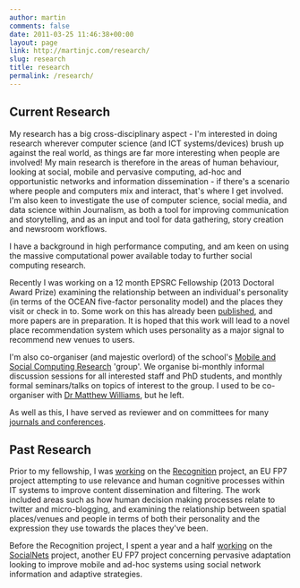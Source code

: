 ```yaml
---
author: martin
comments: false
date: 2011-03-25 11:46:38+00:00
layout: page
link: http://martinjc.com/research/
slug: research
title: research
permalink: /research/
---
```


## Current Research



My research has a big cross-disciplinary aspect - I'm interested in doing research wherever computer science (and ICT systems/devices) brush up against the real world, as things are far more interesting when people are involved! My main research is therefore in the areas of human behaviour, looking at social, mobile and pervasive computing, ad-hoc and opportunistic networks and information dissemination - if there's a scenario where people and computers mix and interact, that's where I get involved. I'm also keen to investigate the use of computer science, social media, and data science within Journalism, as both a tool for improving communication and storytelling, and as an input and tool for data gathering, story creation and newsroom workflows.

I have a background in high performance computing, and am keen on using the massive computational power available today to further social computing research.

Recently I was working on a 12 month EPSRC Fellowship (2013 Doctoral Award Prize) examining the relationship between an individual's personality (in terms of the OCEAN five-factor personality model) and the places they visit or check in to. Some work on this has already been [published](http://martinjc.com/research/publications/), and more papers are in preparation. It is hoped that this work will lead to a novel place recommendation system which uses personality as a major signal to recommend new venues to users.

I'm also co-organiser (and majestic overlord) of the school's [Mobile and Social Computing Research](http://mobisoc.cs.cf.ac.uk) 'group'. We organise bi-monthly informal discussion sessions for all interested staff and PhD students, and monthly formal seminars/talks on topics of interest to the group. I used to be co-organiser with [Dr Matthew Williams](http://www.mattjw.net/), but he left.

As well as this, I have served as reviewer and on committees for many [journals and conferences](http://martinjc.com/research/commembe/).



## Past Research



Prior to my fellowship, I was [working](http://martinjc.com/research/past-research/recognition/) on the [Recognition](http://www.recognition-project.eu/) project, an EU FP7 project attempting to use relevance and human cognitive processes within IT systems to improve content dissemination and filtering. The work included areas such as how human decision making processes relate to twitter and micro-blogging, and examining the relationship between spatial places/venues and people in terms of both their personality and the expression they use towards the places they've been.

Before the Recognition project, I spent a year and a half [working](http://martinjc.com/research/past-research/socialnets/) on the [SocialNets](http://www.social-nets.eu/) project, another EU FP7 project concerning pervasive adaptation looking to improve mobile and ad-hoc systems using social network information and adaptive strategies.
